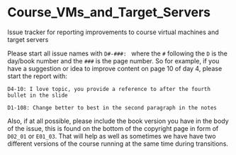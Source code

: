 # Course_VMs_and_Target_Servers
Issue tracker for reporting improvements to course virtual machines and target servers

Please start all issue names with `D#-###: ` where the `#` following the `D` is the day/book number and the `###` is the page number.  So for example, if you have a suggestion or idea to improve content on page 10 of day 4, please start the report with:

`D4-10: I love topic, you provide a reference to after the fourth bullet in the slide`

`D1-108: Change better to best in the second paragraph in the notes`

Also, if at all possible, please include the book version you have in the body of the issue, this is found on the bottom of the copyright page in form of `D02_01` or `E01_03`.  That will help as well as sometimes we have have two different versions of the course running at the same time during transitions.
